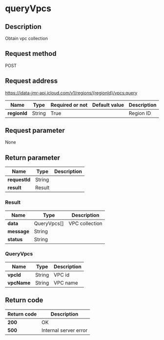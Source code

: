 # queryVpcs


## Description
Obtain vpc collection

## Request method
POST

## Request address
https://idata-jmr-api.jcloud.com/v1/regions/{regionId}/vpcs:query

|Name|Type|Required or not|Default value|Description|
|---|---|---|---|---|
|**regionId**|String|True||Region ID|

## Request parameter
None


## Return parameter
|Name|Type|Description|
|---|---|---|
|**requestId**|String||
|**result**|Result||


### <a name="Result">Result</a>
|Name|Type|Description|
|---|---|---|
|**data**|QueryVpcs[]|VPC collection|
|**message**|String||
|**status**|String||
### <a name="QueryVpcs">QueryVpcs</a>
|Name|Type|Description|
|---|---|---|
|**vpcId**|String|VPC id|
|**vpcName**|String|VPC name|

## Return code
|Return code|Description|
|---|---|
|**200**|OK|
|**500**|Internal server error|
